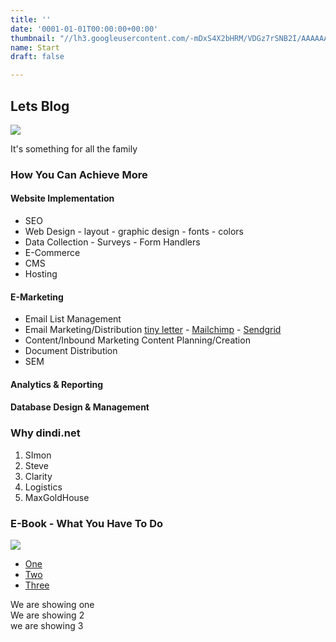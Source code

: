 ```yaml
---
title: ''
date: '0001-01-01T00:00:00+00:00'
thumbnail: "//lh3.googleusercontent.com/-mDxS4X2bHRM/VDGz7rSNB2I/AAAAAAAAIeg/phawIGdlMZgmL3SJAQsWyA5AIEsO191ZgCCo/s400-c-Ic42/2048.jpg"
name: Start
draft: false

---
```

## Lets Blog

![](//lh3.googleusercontent.com/-mDxS4X2bHRM/VDGz7rSNB2I/AAAAAAAAIeg/phawIGdlMZgmL3SJAQsWyA5AIEsO191ZgCCo/s800-Ic42/2048.jpg)

It's something for all the family

### How You Can Achieve More
#### Website Implementation
* SEO
* Web Design - layout - graphic design - fonts - colors
* Data Collection - Surveys - Form Handlers
* E-Commerce
* CMS
* Hosting

#### E-Marketing
* Email List Management
* Email Marketing/Distribution [tiny letter](http://tinyletter.com/) - [Mailchimp](https://mailchimp.com) - [Sendgrid](https://sendgrid.com/)
* Content/Inbound Marketing Content Planning/Creation
* Document Distribution
* SEM

#### Analytics & Reporting

#### Database Design & Management

### Why dindi.net

1. SImon
2. Steve
3. Clarity
4. Logistics
5. MaxGoldHouse

### E-Book - What You Have To Do

![](http://forestry.io/sites/2jeh6oxlgcpouq/image/%2Fshare%2Fpowered-by-hugo.png)

<row>
<div><ul><li><a href="" slide="one">One</a></li><li><a href="" slide="two">Two</a></li><li><a href="" slide="three">Three</a></li></ul></div>
<div><div id="one">We are showing one</div><div id="two">We are showing 2</div><div id="three">we are showing 3</div></div>
</row>